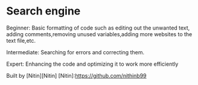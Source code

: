 # Search engine
Beginner:
Basic formatting of code such as editing out the unwanted text, adding comments,removing unused variables,adding more websites to the text file,etc.

Intermediate:
Searching for errors and correcting them.

Expert:
Enhancing the code and optimizing it to work more efficiently

Built by [Nitin][Nitin]
[Nitin]:https://github.com/nithinb99
